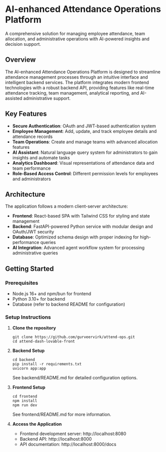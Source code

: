 # AI-enhanced Attendance Operations Platform

A comprehensive solution for managing employee attendance, team allocation, and administrative operations with AI-powered insights and decision support.

## Overview

The AI-enhanced Attendance Operations Platform is designed to streamline attendance management processes through an intuitive interface and intelligent backend services. The platform integrates modern frontend technologies with a robust backend API, providing features like real-time attendance tracking, team management, analytical reporting, and AI-assisted administrative support.

## Key Features

- **Secure Authentication**: OAuth and JWT-based authentication system
- **Employee Management**: Add, update, and track employee details and attendance records
- **Team Operations**: Create and manage teams with advanced allocation features
- **AI Assistant**: Natural language query system for administrators to gain insights and automate tasks
- **Analytics Dashboard**: Visual representations of attendance data and team performance
- **Role-Based Access Control**: Different permission levels for employees and administrators

## Architecture

The application follows a modern client-server architecture:

- **Frontend**: React-based SPA with Tailwind CSS for styling and state management
- **Backend**: FastAPI-powered Python service with modular design and OAuth/JWT security
- **Database**: Optimized schema design with proper indexing for high-performance queries
- **AI Integration**: Advanced agent workflow system for processing administrative queries

## Getting Started

### Prerequisites

- Node.js 16+ and npm/bun for frontend
- Python 3.10+ for backend
- Database (refer to backend README for configuration)

### Setup Instructions

1. **Clone the repository**
   ```
   git clone https://github.com/gurveervirk/attend-ops.git
   cd attend-dash-lovable-front
   ```

2. **Backend Setup**
   ```
   cd backend
   pip install -r requirements.txt
   uvicorn app:app
   ```
   See backend/README.md for detailed configuration options.

3. **Frontend Setup**
   ```
   cd frontend
   npm install
   npm run dev
   ```
   See frontend/README.md for more information.

4. **Access the Application**
   - Frontend development server: http://localhost:8080
   - Backend API: http://localhost:8000
   - API documentation: http://localhost:8000/docs
